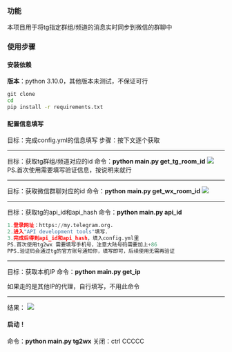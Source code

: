 ### 功能
本项目用于将tg指定群组/频道的消息实时同步到微信的群聊中

### 使用步骤
#### 安装依赖

**版本**：python 3.10.0，其他版本未测试，不保证可行
```cmd
git clone 
cd 
pip install -r requirements.txt
```
#### 配置信息填写
目标：完成config.yml的信息填写
步骤：按下文逐个获取
___
目标：获取tg群组/频道对应的id
命令：**python main.py get_tg_room_id**
![](https://cdn.jsdelivr.net/gh/bainningking/pic_repo@main/img/202402231937274.png)
PS.首次使用需要填写验证信息，按说明来就行
___
目标：获取微信群聊对应的id
命令：**python main.py get_wx_room_id**
![](https://cdn.jsdelivr.net/gh/bainningking/pic_repo@main/img/202402231937277.png)
___
目标：获取tg的api_id和api_hash
命令：**python main.py api_id**
```python
1.登录网址：https://my.telegram.org.
2.进入"API development tools"填写.
3.完成后得到api_id和api_hash，填入config.yml里
PS.首次使用tg2wx 需要填写手机号，注意大陆号码需要加上+86
PPS.验证码会通过tg的官方账号通知你，填写即可，后续使用无需再验证
```
___
目标：获取本机IP
命令：**python main.py get_ip**

如果走的是其他IP的代理，自行填写，不用此命令
___
结果：
![](https://cdn.jsdelivr.net/gh/bainningking/pic_repo@main/img/202402231937278.png)

#### 启动！
命令：**python main.py tg2wx**
关闭：ctrl CCCCC
